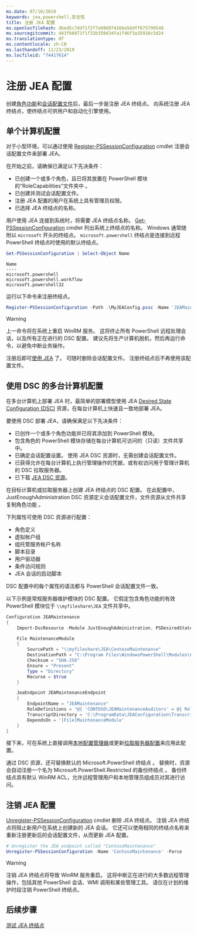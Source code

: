 ```yaml
---
ms.date: 07/10/2019
keywords: jea,powershell,安全性
title: 注册 JEA 配置
ms.openlocfilehash: dbed5c7dd71f2f7a09d97416be56dff675799548
ms.sourcegitcommit: d43f66071f1f33b350d34fa1f46f3a35910c5d24
ms.translationtype: HT
ms.contentlocale: zh-CN
ms.lasthandoff: 11/23/2019
ms.locfileid: "74417614"
---
```

# <a name="registering-jea-configurations"></a>注册 JEA 配置

创建[角色功能](role-capabilities.md)和[会话配置文件](session-configurations.md)后，最后一步是注册 JEA 终结点。 向系统注册 JEA 终结点，使终结点可供用户和自动化引擎使用。

## <a name="single-machine-configuration"></a>单个计算机配置

对于小型环境，可以通过使用 [Register-PSSessionConfiguration](/powershell/module/microsoft.powershell.core/register-pssessionconfiguration) cmdlet 注册会话配置文件来部署 JEA。

在开始之前，请确保已满足以下先决条件：

- 已创建一个或多个角色，且已将其放置在 PowerShell 模块的“RoleCapabilities”文件夹中  。
- 已创建并测试会话配置文件。
- 注册 JEA 配置的用户在系统上具有管理员权限。
- 已选择 JEA 终结点的名称。

用户使用 JEA 连接到系统时，将需要 JEA 终结点名称。 [Get-PSSessionConfiguration](/powershell/module/microsoft.powershell.core/get-pssessionconfiguration) cmdlet 列出系统上终结点的名称。 Windows 通常随附以 `microsoft` 开头的终结点。 `microsoft.powershell` 终结点是连接到远程 PowerShell 终结点时使用的默认终结点。

```powershell
Get-PSSessionConfiguration | Select-Object Name
```

```Output
Name
----
microsoft.powershell
microsoft.powershell.workflow
microsoft.powershell32
```

运行以下命令来注册终结点。

```powershell
Register-PSSessionConfiguration -Path .\MyJEAConfig.pssc -Name 'JEAMaintenance' -Force
```

> [!WARNING]
> 上一命令将在系统上重启 WinRM 服务。 这将终止所有 PowerShell 远程处理会话，以及所有正在进行的 DSC 配置。 建议先将生产计算机脱机，然后再运行命令，以避免中断业务操作。

注册后即可[使用 JEA](using-jea.md) 了。 可随时删除会话配置文件。 注册终结点后不再使用该配置文件。

## <a name="multi-machine-configuration-with-dsc"></a>使用 DSC 的多台计算机配置

在多台计算机上部署 JEA 时，最简单的部署模型使用 JEA [Desired State Configuration (DSC)](/powershell/scripting/dsc/overview) 资源，在每台计算机上快速且一致地部署 JEA。

要使用 DSC 部署 JEA，请确保满足以下先决条件：

- 已创作一个或多个角色功能并已将其添加到 PowerShell 模块。
- 包含角色的 PowerShell 模块存储在每台计算机可访问的（只读）文件共享中。
- 已确定会话配置设置。 使用 JEA DSC 资源时，无需创建会话配置文件。
- 已获得允许在每台计算机上执行管理操作的凭据，或有权访问用于管理计算机的 DSC 拉取服务器。
- 已下载 [JEA DSC 资源](https://github.com/powershell/JEA/tree/master/DSC%20Resource)。

在目标计算机或拉取服务器上创建 JEA 终结点的 DSC 配置。 在此配置中，JustEnoughAdministration DSC 资源定义会话配置文件，文件资源从文件共享复制角色功能   。

下列属性可使用 DSC 资源进行配置：

- 角色定义
- 虚拟帐户组
- 组托管服务帐户名称
- 脚本目录
- 用户驱动器
- 条件访问规则
- JEA 会话的启动脚本

DSC 配置中的每个属性的语法都与 PowerShell 会话配置文件一致。

以下示例是常规服务器维护模块的 DSC 配置。 它假定包含角色功能的有效 PowerShell 模块位于 `\\myfileshare\JEA` 文件共享中。

```powershell
Configuration JEAMaintenance
{
    Import-DscResource -Module JustEnoughAdministration, PSDesiredStateConfiguration

    File MaintenanceModule
    {
        SourcePath = "\\myfileshare\JEA\ContosoMaintenance"
        DestinationPath = "C:\Program Files\WindowsPowerShell\Modules\ContosoMaintenance"
        Checksum = "SHA-256"
        Ensure = "Present"
        Type = "Directory"
        Recurse = $true
    }

    JeaEndpoint JEAMaintenanceEndpoint
    {
        EndpointName = "JEAMaintenance"
        RoleDefinitions = "@{ 'CONTOSO\JEAMaintenanceAuditors' = @{ RoleCapabilities = 'GeneralServerMaintenance-Audit' }; 'CONTOSO\JEAMaintenanceAdmins' = @{ RoleCapabilities = 'GeneralServerMaintenance-Audit', 'GeneralServerMaintenance-Admin' } }"
        TranscriptDirectory = 'C:\ProgramData\JEAConfiguration\Transcripts'
        DependsOn = '[File]MaintenanceModule'
    }
}
```

接下来，可在系统上直接调用[本地配置管理器](/powershell/scripting/dsc/managing-nodes/metaConfig)或更新[拉取服务器配置](/powershell/scripting/dsc/pull-server/pullServer)来应用此配置。

通过 DSC 资源，还可替换默认的 Microsoft.PowerShell 终结点  。 替换时，资源会自动注册一个名为 Microsoft.PowerShell.Restricted 的备份终结点  。 备份终结点具有默认 WinRM ACL，允许远程管理用户和本地管理员组成员对其进行访问。

## <a name="unregistering-jea-configurations"></a>注销 JEA 配置

[Unregister-PSSessionConfiguration](/powershell/module/microsoft.powershell.core/Unregister-PSSessionConfiguration) cmdlet 删除 JEA 终结点。 注销 JEA 终结点将阻止新用户在系统上创建新的 JEA 会话。 它还可以使用相同的终结点名称来重新注册更新后的会话配置文件，从而更新 JEA 配置。

```powershell
# Unregister the JEA endpoint called "ContosoMaintenance"
Unregister-PSSessionConfiguration -Name 'ContosoMaintenance' -Force
```

> [!WARNING]
> 注销 JEA 终结点将导致 WinRM 服务重启。 这将中断正在进行的大多数远程管理操作，包括其他 PowerShell 会话、WMI 调用和某些管理工具。 请仅在计划的维护时段注销 PowerShell 终结点。

## <a name="next-steps"></a>后续步骤

[测试 JEA 终结点](using-jea.md)
